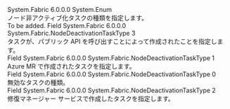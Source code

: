 <Type Name="NodeDeactivationTaskType" FullName="System.Fabric.NodeDeactivationTaskType">
  <TypeSignature Language="C#" Value="public enum NodeDeactivationTaskType" />
  <TypeSignature Language="ILAsm" Value=".class public auto ansi sealed NodeDeactivationTaskType extends System.Enum" />
  <TypeSignature Language="DocId" Value="T:System.Fabric.NodeDeactivationTaskType" />
  <TypeSignature Language="VB.NET" Value="Public Enum NodeDeactivationTaskType" />
  <TypeSignature Language="F#" Value="type NodeDeactivationTaskType = " />
  <AssemblyInfo>
    <AssemblyName>System.Fabric</AssemblyName>
    <AssemblyVersion>6.0.0.0</AssemblyVersion>
  </AssemblyInfo>
  <Base>
    <BaseTypeName>System.Enum</BaseTypeName>
  </Base>
  <Docs>
    <summary>
      <para>ノード非アクティブ化タスクの種類を指定します。</para>
    </summary>
    <remarks>To be added.</remarks>
  </Docs>
  <Members>
    <Member MemberName="Client">
      <MemberSignature Language="C#" Value="Client" />
      <MemberSignature Language="ILAsm" Value=".field public static literal valuetype System.Fabric.NodeDeactivationTaskType Client = int32(3)" />
      <MemberSignature Language="DocId" Value="F:System.Fabric.NodeDeactivationTaskType.Client" />
      <MemberSignature Language="VB.NET" Value="Client" />
      <MemberSignature Language="F#" Value="Client = 3" Usage="System.Fabric.NodeDeactivationTaskType.Client" />
      <MemberType>Field</MemberType>
      <AssemblyInfo>
        <AssemblyName>System.Fabric</AssemblyName>
        <AssemblyVersion>6.0.0.0</AssemblyVersion>
      </AssemblyInfo>
      <ReturnValue>
        <ReturnType>System.Fabric.NodeDeactivationTaskType</ReturnType>
      </ReturnValue>
      <MemberValue>3</MemberValue>
      <Docs>
        <summary>
          <para>タスクが、パブリック API を呼び出すことによって作成されたことを指定します。</para>
        </summary>
      </Docs>
    </Member>
    <Member MemberName="Infrastructure">
      <MemberSignature Language="C#" Value="Infrastructure" />
      <MemberSignature Language="ILAsm" Value=".field public static literal valuetype System.Fabric.NodeDeactivationTaskType Infrastructure = int32(1)" />
      <MemberSignature Language="DocId" Value="F:System.Fabric.NodeDeactivationTaskType.Infrastructure" />
      <MemberSignature Language="VB.NET" Value="Infrastructure" />
      <MemberSignature Language="F#" Value="Infrastructure = 1" Usage="System.Fabric.NodeDeactivationTaskType.Infrastructure" />
      <MemberType>Field</MemberType>
      <AssemblyInfo>
        <AssemblyName>System.Fabric</AssemblyName>
        <AssemblyVersion>6.0.0.0</AssemblyVersion>
      </AssemblyInfo>
      <ReturnValue>
        <ReturnType>System.Fabric.NodeDeactivationTaskType</ReturnType>
      </ReturnValue>
      <MemberValue>1</MemberValue>
      <Docs>
        <summary>
          <para>Azure MR で作成されたタスクを指定します。</para>
        </summary>
      </Docs>
    </Member>
    <Member MemberName="Invalid">
      <MemberSignature Language="C#" Value="Invalid" />
      <MemberSignature Language="ILAsm" Value=".field public static literal valuetype System.Fabric.NodeDeactivationTaskType Invalid = int32(0)" />
      <MemberSignature Language="DocId" Value="F:System.Fabric.NodeDeactivationTaskType.Invalid" />
      <MemberSignature Language="VB.NET" Value="Invalid" />
      <MemberSignature Language="F#" Value="Invalid = 0" Usage="System.Fabric.NodeDeactivationTaskType.Invalid" />
      <MemberType>Field</MemberType>
      <AssemblyInfo>
        <AssemblyName>System.Fabric</AssemblyName>
        <AssemblyVersion>6.0.0.0</AssemblyVersion>
      </AssemblyInfo>
      <ReturnValue>
        <ReturnType>System.Fabric.NodeDeactivationTaskType</ReturnType>
      </ReturnValue>
      <MemberValue>0</MemberValue>
      <Docs>
        <summary>
          <para>無効なタスクの種類。</para>
        </summary>
      </Docs>
    </Member>
    <Member MemberName="Repair">
      <MemberSignature Language="C#" Value="Repair" />
      <MemberSignature Language="ILAsm" Value=".field public static literal valuetype System.Fabric.NodeDeactivationTaskType Repair = int32(2)" />
      <MemberSignature Language="DocId" Value="F:System.Fabric.NodeDeactivationTaskType.Repair" />
      <MemberSignature Language="VB.NET" Value="Repair" />
      <MemberSignature Language="F#" Value="Repair = 2" Usage="System.Fabric.NodeDeactivationTaskType.Repair" />
      <MemberType>Field</MemberType>
      <AssemblyInfo>
        <AssemblyName>System.Fabric</AssemblyName>
        <AssemblyVersion>6.0.0.0</AssemblyVersion>
      </AssemblyInfo>
      <ReturnValue>
        <ReturnType>System.Fabric.NodeDeactivationTaskType</ReturnType>
      </ReturnValue>
      <MemberValue>2</MemberValue>
      <Docs>
        <summary>
          <para>修復マネージャー サービスで作成したタスクを指定します。</para>
        </summary>
      </Docs>
    </Member>
  </Members>
</Type>